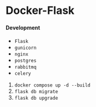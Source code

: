 # Docker-Flask

#### Development

- `Flask`
- `gunicorn`
- `nginx`
- `postgres`
- `rabbitmq`
- `celery`

1. `docker compose up -d --build`
2. `flask db migrate`
3. `flask db upgrade`
